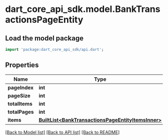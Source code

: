 # dart_core_api_sdk.model.BankTransactionsPageEntity

## Load the model package
```dart
import 'package:dart_core_api_sdk/api.dart';
```

## Properties
Name | Type | Description | Notes
------------ | ------------- | ------------- | -------------
**pageIndex** | **int** |  | 
**pageSize** | **int** |  | 
**totalItems** | **int** |  | 
**totalPages** | **int** |  | 
**items** | [**BuiltList&lt;BankTransactionsPageEntityItemsInner&gt;**](BankTransactionsPageEntityItemsInner.md) |  | 

[[Back to Model list]](../README.md#documentation-for-models) [[Back to API list]](../README.md#documentation-for-api-endpoints) [[Back to README]](../README.md)


